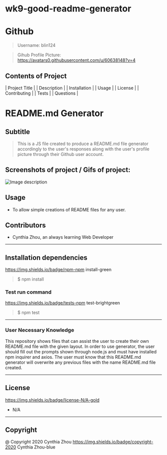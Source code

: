 # wk9-good-readme-generator

  # Github
  > Username: blin124
  
  > Gihub Profile Picture:
  https://avatars0.githubusercontent.com/u/60638148?v=4

  ## Contents of Project
  | Project Title |
  | Description   |
  | Installation  |
  | Usage         |
  | License       |
  | Contributing  |
  | Tests         |
  | Questions     |

  # README.md Generator

  ## Subtitle 

  > This is a JS file created to produce a README.md file generator accordingly to the user's responses along with the user's profile picture through their Github user account.

  ## Screenshots of project / Gifs of project:
  ![Image description](../Screenshot/shot-one.png)

  ## Usage
  - To allow simple creations of README files for any user.

  ## Contributors
  - Cynthia Zhou, an always learning Web Developer

  ---

  ## Installation dependencies
  https://img.shields.io/badge/npm-npm install-green
  > $ npm install
  ### Test run command
  https://img.shields.io/badge/tests-npm test-brightgreen
  > $ npm test

  ---

  ### User Necessary Knowledge
  This repository shows files that can assist the user to create their own README.md file with the given layout. In order to use generator, the user should fill out the prompts shown through node.js and must have installed npm inquirer and axios.
  The user must know that this README.md generator will overwrite any previous files with the name README.md file created.

  ---

  ## License
  https://img.shields.io/badge/license-N/A-gold
  - N/A

  ---

  ## Copyright
  @ Copyright 2020 Cynthia Zhou
  https://img.shields.io/badge/copyright-2020 Cynthia Zhou-blue

  
